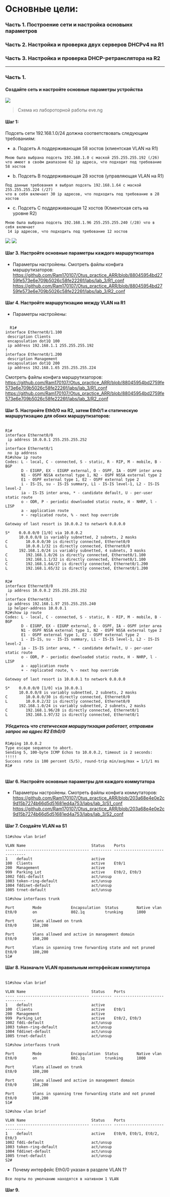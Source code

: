 # Основные цели:
### Часть 1. Построение сети и настройка основынх параметров
### Часть 2. Настройка и проверка двух серверов DHCPv4 на R1
### Часть 3. Настройка и проверка DHCP-ретранслятора на R2
______

### Часть 1. 
#### Создайте сеть и настройте основные параметры устройства
![](https://github.com/Ram170107/Otus_practice_ARR/blob/c7f6f24d02d96edf9376a2eebf2c55240de46d29/labs/lab_3/%D0%A1%D1%85%D0%B5%D0%BC%D0%B0_ipv4.png)
> Схема из лабороторной работы eve.ng

#### Шаг 1:
Подсеть сети 192.168.1.0/24 должна соответствовать следующим требованиям:
- а. Подсеть A поддерживающая 58 хостов (клиентская VLAN на R1)
```
Мною была выбрана подсеть 192.168.1.0 с маской 255.255.255.192 (/26)
что имеет в своём диапазоне 62 ip адреса, что подходит под требование 58 хостов
```
- b. Подсеть B поддерживающая 28 хостов (управляющая VLAN на R1)
```
Под данные требования я выбрал подсеть 192.168.1.64 с маской 255.255.255.224 (/27)
что в себя включает 30 ip адресов, что подходить под требование в 28 хостов
```
- с. Подсеть C поддерживающая 12 хостов (Клиентская сеть на уровне R2)

```
Мною была выбрана подсеть 192.168.1.96 255.255.255.240 (/28) что в себя включает
 14 ip адресов, что подходить под требование 12 хостов
```
![](https://github.com/Ram170107/Otus_practice_ARR/blob/5da15b062c3d270ee7368ef24f9959257e4ee4b5/labs/lab_3/Addres%20table.png)
![](https://github.com/Ram170107/Otus_practice_ARR/blob/5da15b062c3d270ee7368ef24f9959257e4ee4b5/labs/lab_3/VLAN%20table.png)

#### Шаг 3. Настройте основные параметры каждого маршрутизатора

- Параметры настройены. Смотреть файлы конфига маршрутизаторов:
  https://github.com/Ram170107/Otus_practice_ARR/blob/88045954bd2759fe573e6e709b5026c58fe2226f/labs/lab_3/R1_conf
  https://github.com/Ram170107/Otus_practice_ARR/blob/88045954bd2759fe573e6e709b5026c58fe2226f/labs/lab_3/R2_conf
  
#### Шаг 4. Настройте маршрутизацию между VLAN на R1
- Параметры настройены:
  
```
  
  R1#
interface Ethernet0/1.100
 description Clients
 encapsulation dot1Q 100
 ip address 192.168.1.1 255.255.255.192
!         
interface Ethernet0/1.200
 description Management
 encapsulation dot1Q 200
 ip address 192.168.1.65 255.255.255.224
```


 Смотреть файлы конфига маршрутизаторов:
  https://github.com/Ram170107/Otus_practice_ARR/blob/88045954bd2759fe573e6e709b5026c58fe2226f/labs/lab_3/R1_conf
  https://github.com/Ram170107/Otus_practice_ARR/blob/88045954bd2759fe573e6e709b5026c58fe2226f/labs/lab_3/R2_conf
  
#### Шаг 5.  Настройте Eth0/0 на R2, затем Eth0/1 и статическую маршрутизацию для обоих маршрутизаторов:
```

R1#
interface Ethernet0/0
 ip address 10.0.0.1 255.255.255.252
!         
interface Ethernet0/1
 no ip address
R1#show ip route
Codes: L - local, C - connected, S - static, R - RIP, M - mobile, B - BGP
       D - EIGRP, EX - EIGRP external, O - OSPF, IA - OSPF inter area 
       N1 - OSPF NSSA external type 1, N2 - OSPF NSSA external type 2
       E1 - OSPF external type 1, E2 - OSPF external type 2
       i - IS-IS, su - IS-IS summary, L1 - IS-IS level-1, L2 - IS-IS level-2
       ia - IS-IS inter area, * - candidate default, U - per-user static route
       o - ODR, P - periodic downloaded static route, H - NHRP, l - LISP
       a - application route
       + - replicated route, % - next hop override

Gateway of last resort is 10.0.0.2 to network 0.0.0.0

S*    0.0.0.0/0 [1/0] via 10.0.0.2
      10.0.0.0/8 is variably subnetted, 2 subnets, 2 masks
C        10.0.0.0/30 is directly connected, Ethernet0/0
L        10.0.0.1/32 is directly connected, Ethernet0/0
      192.168.1.0/24 is variably subnetted, 4 subnets, 3 masks
C        192.168.1.0/26 is directly connected, Ethernet0/1.100
L        192.168.1.1/32 is directly connected, Ethernet0/1.100
C        192.168.1.64/27 is directly connected, Ethernet0/1.200
L        192.168.1.65/32 is directly connected, Ethernet0/1.200

```

```

R2#
interface Ethernet0/0
 ip address 10.0.0.2 255.255.255.252
!         
interface Ethernet0/1
 ip address 192.168.1.97 255.255.255.240
 ip helper-address 10.0.0.1
R2#show ip route
Codes: L - local, C - connected, S - static, R - RIP, M - mobile, B - BGP
       D - EIGRP, EX - EIGRP external, O - OSPF, IA - OSPF inter area 
       N1 - OSPF NSSA external type 1, N2 - OSPF NSSA external type 2
       E1 - OSPF external type 1, E2 - OSPF external type 2
       i - IS-IS, su - IS-IS summary, L1 - IS-IS level-1, L2 - IS-IS level-2
       ia - IS-IS inter area, * - candidate default, U - per-user static route
       o - ODR, P - periodic downloaded static route, H - NHRP, l - LISP
       a - application route
       + - replicated route, % - next hop override

Gateway of last resort is 10.0.0.1 to network 0.0.0.0

S*    0.0.0.0/0 [1/0] via 10.0.0.1
      10.0.0.0/8 is variably subnetted, 2 subnets, 2 masks
C        10.0.0.0/30 is directly connected, Ethernet0/0
L        10.0.0.2/32 is directly connected, Ethernet0/0
      192.168.1.0/24 is variably subnetted, 2 subnets, 2 masks
C        192.168.1.96/28 is directly connected, Ethernet0/1
L        192.168.1.97/32 is directly connected, Ethernet0/1

```
##### Убедитесь что статическая маршрутизация работает, отправиви запрос на адрес R2 Eth0/0
```
R1#ping 10.0.0.2
Type escape sequence to abort.
Sending 5, 100-byte ICMP Echos to 10.0.0.2, timeout is 2 seconds:
!!!!!
Success rate is 100 percent (5/5), round-trip min/avg/max = 1/1/1 ms
R1#


```

#### Шаг 6. Настройте основные параметры для каждого коммутатора
- Параметры настройены. Смотреть файлы конфига коммутаторов:
  https://github.com/Ram170107/Otus_practice_ARR/blob/203a68e4e0e2c9d15b7274b66d5d51681ed4a753/labs/lab_3/S1_conf
  https://github.com/Ram170107/Otus_practice_ARR/blob/203a68e4e0e2c9d15b7274b66d5d51681ed4a753/labs/lab_3/S2_conf
  
#### Шаг 7. Создайте VLAN на S1
```
S1#show vlan brief 

VLAN Name                             Status    Ports
---- -------------------------------- --------- -------------------------------
1    default                          active    
100  Clients                          active    Et0/1
200  Management                       active    
999  Parking_Lot                      active    Et0/2, Et0/3
1002 fddi-default                     act/unsup 
1003 token-ring-default               act/unsup 
1004 fddinet-default                  act/unsup 
1005 trnet-default                    act/unsup 

S1#show interfaces trunk 

Port        Mode             Encapsulation  Status        Native vlan
Et0/0       on               802.1q         trunking      1000

Port        Vlans allowed on trunk
Et0/0       100,200

Port        Vlans allowed and active in management domain
Et0/0       100,200

Port        Vlans in spanning tree forwarding state and not pruned
Et0/0       100,200
S1#

```

#### Шаг 8. Назначьте VLAN правильным интерфейсам коммутатора

```

S1#show vlan brief 

VLAN Name                             Status    Ports
---- -------------------------------- --------- -------------------------------
1    default                          active    
100  Clients                          active    Et0/1
200  Management                       active    
999  Parking_Lot                      active    Et0/2, Et0/3
1002 fddi-default                     act/unsup 
1003 token-ring-default               act/unsup 
1004 fddinet-default                  act/unsup 
1005 trnet-default                    act/unsup 

S1#show interfaces trunk 

Port        Mode             Encapsulation  Status        Native vlan
Et0/0       on               802.1q         trunking      1000

Port        Vlans allowed on trunk
Et0/0       100,200

Port        Vlans allowed and active in management domain
Et0/0       100,200

Port        Vlans in spanning tree forwarding state and not pruned
Et0/0       100,200
S1#

```

```
S2#show vlan brief 

VLAN Name                             Status    Ports
---- -------------------------------- --------- -------------------------------
1    default                          active    Et0/0, Et0/1, Et0/2, Et0/3
1002 fddi-default                     act/unsup 
1003 token-ring-default               act/unsup 
1004 fddinet-default                  act/unsup 
1005 trnet-default                    act/unsup 
S2#

```

- Почему интерфейс Eth0/0 указан в разделе VLAN 1?

```
Все порты по умолчанию находятся в нативном 1 VLAN

```

#### Шаг 9. 
